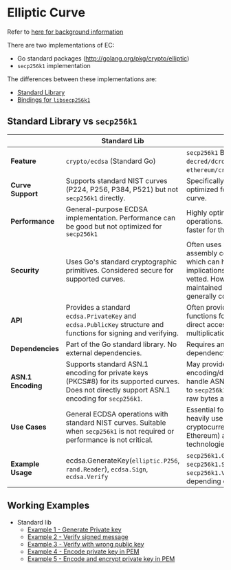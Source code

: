 # Elliptic Curve

Refer to [here for background information](https://github.com/paulwizviz/system-engineering.git)

There are two implementations of EC:

* Go standard packages (http://golang.org/pkg/crypto/elliptic)
* `secp256k1` implementation

The differences between these implementations are:

* [Standard Library](#standard-package)
* [Bindings for `libsecp256k1`](#binding-for-secp256k1)

## Standard Library vs `secp256k1`

| | Standard Lib | `secp256k1`  |
| --- | ---- | --- |
| **Feature** | `crypto/ecdsa` (Standard Go)  | `secp256k1` Binding (e.g., `decred/dcrd` or `go-ethereum/crypto`)   |
|  **Curve Support** | Supports standard NIST curves (P224, P256, P384, P521) but not `secp256k1` directly.  | Specifically designed for and optimized for the `secp256k1` curve. |
| **Performance** | General-purpose ECDSA implementation. Performance can be good but not optimized for `secp256k1` | Highly optimized for `secp256k1` operations. Usually significantly faster for this specific curve. |
| **Security** | Uses Go's standard cryptographic primitives. Considered secure for supported curves. | Often uses highly optimized assembly code for performance, which can have security implications if not thoroughly vetted. However, well-maintained libraries are generally considered secure. |
| **API** | Provides a standard `ecdsa.PrivateKey` and `ecdsa.PublicKey` structure and functions for signing and verifying. | Often provides more specialized functions for `secp256k1` (e.g., direct access to scalar multiplication, point operations). |
| **Dependencies** | Part of the Go standard library. No external dependencies. | Requires an external dependency. |
| **ASN.1 Encoding** | Supports standard ASN.1 encoding for private keys (PKCS#8) for its supported curves. Does not directly support ASN.1 encoding for `secp256k1`. | May provide custom encoding/decoding functions or handle ASN.1 in a way specific to `secp256k1` (though often just raw bytes are used). |
| **Use Cases** | General ECDSA operations with standard NIST curves. Suitable when `secp256k1` is not required or performance is not critical. | Essential for applications that heavily use `secp256k1`, like cryptocurrencies (Bitcoin, Ethereum) and other blockchain technologies. |
| **Example Usage** | ecdsa.GenerateKey(`elliptic.P256`, `rand.Reader`), `ecdsa.Sign`, `ecdsa.Verify` | `secp256k1.GeneratePrivateKey()`, `secp256k1.Sign`, `secp256k1.Verify` (or similar, depending on the library) |

## Working Examples

* Standard lib
    * [Example 1 - Generate Private key](../ec/stdlib/ex1/main.go)
    * [Example 2 - Verify signed message](../ec/stdlib/ex2/main.go)
    * [Example 3 - Verify with wrong public key](../ec/stdlib/ex3/main.go)
    * [Example 4 - Encode private key in PEM](../ec/stdlib/ex4/main.go)
    * [Example 5 - Encode and encrypt private key in PEM](../ec/stdlib/ex5/main.go)
